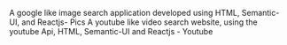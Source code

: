 A google like image search application developed using HTML, Semantic-UI, and Reactjs- Pics
A youtube like video search website, using the youtube Api, HTML, Semantic-UI and Reactjs - Youtube
